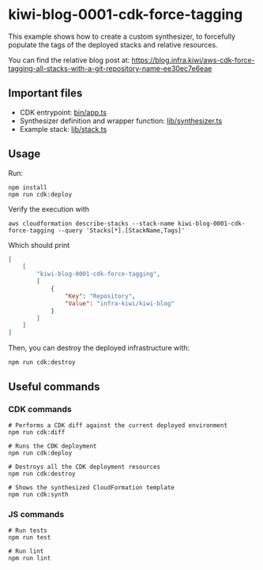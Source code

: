 # kiwi-blog-0001-cdk-force-tagging

This example shows how to create a custom synthesizer, to forcefully populate the tags of the deployed stacks and relative resources.

You can find the relative blog post at: https://blog.infra.kiwi/aws-cdk-force-tagging-all-stacks-with-a-git-repository-name-ee30ec7e6eae

## Important files

* CDK entrypoint: [bin/app.ts](bin/app.ts)
* Synthesizer definition and wrapper function: [lib/synthesizer.ts](lib/synthesizer.ts)
* Example stack: [lib/stack.ts](lib/stack.ts)

## Usage

Run:

```shell
npm install
npm run cdk:deploy
```

Verify the execution with

```shell
aws cloudformation describe-stacks --stack-name kiwi-blog-0001-cdk-force-tagging --query 'Stacks[*].[StackName,Tags]' 
```

Which should print

```json
[                                                                                             
    [
        "kiwi-blog-0001-cdk-force-tagging",
        [
            {
                "Key": "Repository",
                "Value": "infra-kiwi/kiwi-blog"
            }
        ]
    ]
]
```

Then, you can destroy the deployed infrastructure with:

```shell
npm run cdk:destroy
```

## Useful commands

### CDK commands

```shell
# Performs a CDK diff against the current deployed environment
npm run cdk:diff

# Runs the CDK deployment
npm run cdk:deploy

# Destroys all the CDK deployment resources
npm run cdk:destroy

# Shows the synthesized CloudFormation template
npm run cdk:synth
```

### JS commands

```shell
# Run tests
npm run test

# Run lint
npm run lint
```